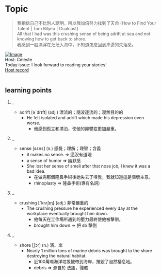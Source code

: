 # Topic

> 我相信自己不比別人聰明，所以我加倍努力找到了天命 (How to Find Your Talent | Tom Bilyeu | Goalcast) <br>
> All that I had was this crushing sense of being adrift at sea and not knowing how to get back to shore. <br>
> 我感到一股漂浮在茫茫大海中，不知道怎麼回到岸邊的失落感。 <br>

[![Image](https://cdn.voicetube.com/assets/thumbnails/m-71Cic5Zkc.jpg)](https://www.youtube.com/embed/m-71Cic5Zkc?rel=0&showinfo=0&cc_load_policy=0&controls=1&autoplay=1&iv_load_policy=3&playsinline=1&wmode=transparent&start=15&end=24&enablejsapi=1&origin=https://tw.voicetube.com&widgetid=1)<br>
Host: Celeste
<br>Today issue: I look forward to reading your stories!
<br>
[Host record](https://cdn.voicetube.com/tmp/everyday_records/celeste.chen/3099.mp3)
<br><br>
## learning points
1. _
	* adrift [əˋdrɪft] (adj.) 漂流的；隨波逐流的；漫無目的的
		- He felt isolated and adrift which made his depression even worse.
			+ 他感到孤立和漂泊，使他的抑鬱症更加嚴重。

2. _
	* sense [sɛns] (n.) 感覺；理解；理智；含義
		- it makes no sense. => 這沒有道理
		- a sense of humor => 幽默感
		- She lost her sense of smell after that nose job, I knew it was a bad idea.
			+ 在做完那個隆鼻手術後她失去了嗅覺，我就知道這是個壞主意。
			+ rhinoplasty => 隆鼻手術(專有名詞)

3. _
	* crushing [ˋkrʌʃɪŋ] (adj.) 非常嚴重的
		- The crushing pressure he experienced every day at the workplace eventually brought him down.
			+ 他每天在工作場所遇到的壓力最終使他被擊倒。
			+ brought him down => 把 sb 擊倒

4. _
	* shore [ʃɔr] (n.) 濱、岸
		- Nearly 1 million tons of marine debris was brought to the shore destroying the natural habitat.
			+ 近100萬噸海洋垃圾被帶到海岸，摧毀了自然棲息地。
			+ debris => 源自於 法語，殘骸

